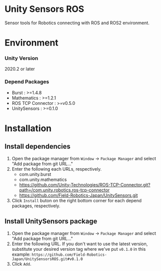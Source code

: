 # Unity Sensors ROS
Sensor tools for Robotics connecting with ROS and ROS2 environment.

# Environment
### Unity Version
2020.2 or later
### Depend Packages
- Burst : >=1.4.8
- Mathematics : >=1.2.1
- ROS TCP Connector : >=v0.5.0
- UnitySensors : >=0.1.0

# Installation
## Install dependencies
1. Open the package manager from `Window` -> `Package Manager` and select "Add package from git URL..."
2. Enter the following each URLs, respectively.
   - com.unity.burst
   - com.unity.mathematics
   - https://github.com/Unity-Technologies/ROS-TCP-Connector.git?path=/com.unity.robotics.ros-tcp-connector
   - https://github.com/Field-Robotics-Japan/UnitySensors.git
3. Click `Install` buton on the right bottom corner for each depend packages, respectively.

## Install UnitySensors package
1. Open the package manager from `Window` -> `Package Manager` and select "Add package from git URL..."
2. Enter the following URL. If you don't want to use the latest version, substitute your desired version tag where we've put `v0.1.0` in this example:
`https://github.com/Field-Robotics-Japan/UnitySensorsROS.git#v0.1.0`
3. Click `Add`.
